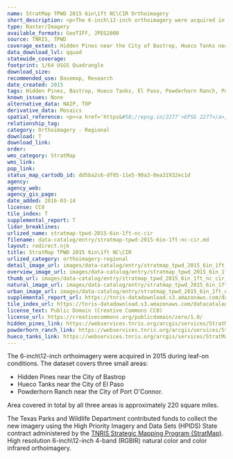 ```yaml
---
name: StratMap TPWD 2015 6in\1ft NC\CIR Orthoimagery
short_description: <p>The 6-inch\12-inch orthoimagery were acquired in 2015 during leaf-on conditions. The dataset covers three small areas&#58; Hidden Pines near the City of Bastrop, Hueco Tanks near the City of El Paso, and Powderhorn Ranch near the City of Port O'Connor.</p>
type: Raster/Imagery
available_formats: GeoTIFF, JPEG2000
source: TNRIS, TPWD
coverage_extent: Hidden Pines near the City of Bastrop, Hueco Tanks near the City of El Paso, and Powderhorn Ranch near the City of Port O'Connor.
data_download_lvl: qquad
statewide_coverage:
footprint: 1/64 USGS Quadrangle
download_size:
recommended_use: Basemap, Research
date_created: 2015
tags: Hidden Pines, Bastrop, Hueco Tanks, El Paso, Powderhorn Ranch, Port O'Connor, Natural, Infrared, Color, Orthoimagery, Aerial Imagery
known_issues: None
alternative_data: NAIP, TOP
derivative_data: Mosaics
spatial_reference: <p><a href='https&#58;//epsg.io/2277'>EPSG 2277</a>, <a href='https&#58;//epsg.io/2278'>EPSG 2278</a></p>
relationship_tag:
category: Orthoimagery - Regional
download: T
download_link:
order:
wms_category: StratMap
wms_link:
pop_link:
status_map_cartodb_id: dd5ba2c6-df05-11e5-90a3-0ea31932ec1d
agency:
agency_web:
agency_gis_page:
date_added: 2016-03-14
license: CC0
tile_index: T
supplemental_report: T
lidar_breaklines:
urlized_name: stratmap-tpwd-2015-6in-1ft-nc-cir
filename: data-catalog/entry/stratmap-tpwd-2015-6in-1ft-nc-cir.md
layout: redirect.njk
title: StratMap TPWD 2015 6in\1ft NC\CIR
urlized_category: orthoimagery-regional
detail_image_url: images/data-catalog/entry/stratmap_tpwd_2015_6in_1ft_nc_cir_detail.jpg
overview_image_url: images/data-catalog/entry/stratmap_tpwd_2015_6in_1ft_nc_cir_overview.jpg
thumb_url: images/data-catalog/entry/stratmap_tpwd_2015_6in_1ft_nc_cir_th.jpg
natural_image_url: images/data-catalog/entry/stratmap_tpwd_2015_6in_1ft_nc_cir_natural.jpg
urban_image_url: images/data-catalog/entry/stratmap_tpwd_2015_6in_1ft_nc_cir_urban.jpg
supplemental_report_url: https://tnris-datadownload.s3.amazonaws.com/datacatalog/supplemental_reports/stratmap_tpwd_2015_6in_1ft_nc_cir_supplementalreports.zip
tile_index_url: https://tnris-datadownload.s3.amazonaws.com/datacatalog/tile_index/stratmap_tpwd_2015_6in_1ft_nc_cir_tileindex.zip
license_text: Public Domain (Creative Commons CC0)
license_url: https://creativecommons.org/publicdomain/zero/1.0/
hidden_pines_link: https://webservices.tnris.org/arcgis/services/StratMap/StratMap15_NC_CIR_TPWD_Hidden_Pines/ImageServer/WMSServer/
powderhorn_ranch_link: https://webservices.tnris.org/arcgis/services/StratMap/StratMap15_NC_CIR_TPWD_Powderhorn_Ranch/ImageServer/WMSServer/
hueco_tanks_link: https://webservices.tnris.org/arcgis/services/StratMap/StratMap15_NC_CIR_TPWD_Hueco_Tanks/ImageServer/WMSServer/
---
```



The 6-inch\12-inch orthoimagery were acquired in 2015 during leaf-on conditions. The dataset covers three small areas:
- Hidden Pines near the City of Bastrop
- Hueco Tanks near the City of El Paso
- Powderhorn Ranch near the City of Port O'Connor.

Area covered in total by all three areas is approximately 220 square miles.

The Texas Parks and Wildlife Department contributed funds to collect the new imagery using the High Priority Imagery and Data Sets (HPIDS) State contract administered by the [TNRIS Strategic Mapping Program (StratMap)](/stratmap). High resolution 6-inch\12-inch 4-band (RGBIR) natural color and color infrared orthoimagery.
